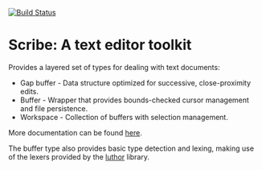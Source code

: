 [![Build Status](https://travis-ci.org/jmacdonald/scribe.svg?branch=master)](https://travis-ci.org/jmacdonald/scribe)

# Scribe: A text editor toolkit

Provides a layered set of types for dealing with text documents:

* Gap buffer - Data structure optimized for successive, close-proximity edits.
* Buffer - Wrapper that provides bounds-checked cursor management and file persistence.
* Workspace - Collection of buffers with selection management.

More documentation can be found [here](http://jordanmacdonald.ca/rust/scribe).

The buffer type also provides basic type detection and lexing, making use of the lexers provided by the [luthor](https://github.com/jmacdonald/luthor) library.
